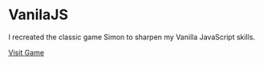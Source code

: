 # VanilaJS

I recreated the classic game Simon to sharpen my Vanilla JavaScript skills.

<a href="https://kisyov92.github.io/GAME-memory-pattern/?fbclid=IwAR3__q-_dAcNkJ0rHmapsVS_KFqTqkXkbaf1CRoav4APRM8sBmNU85O58Ig">Visit Game</a>
